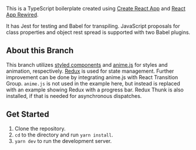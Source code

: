 This is a TypeScript boilerplate created using [Create React App](https://github.com/facebook/create-react-app) and [React App Rewired](https://github.com/timarney/react-app-rewired).

It has Jest for testing and Babel for transpiling. JavaScript proposals for class properties and object rest spread is supported with two Babel plugins.

## About this Branch
This branch utilizes [styled components](https://www.styled-components.com) and [anime.js](https://animejs.com) for styles and animation, respectively. [Redux](https://redux.js.org/) is used for state management. Further improvement can be done by integrating anime.js with React Transition Group. ```anime.js``` is not used in the example here, but instead is replaced with an example showing Redux with a progress bar. Redux Thunk is also installed, if that is needed for asynchronous dispatches.

## Get Started
1. Clone the repository.
2. ```cd``` to the directory and run ```yarn install```.
3. ```yarn dev``` to run the development server.